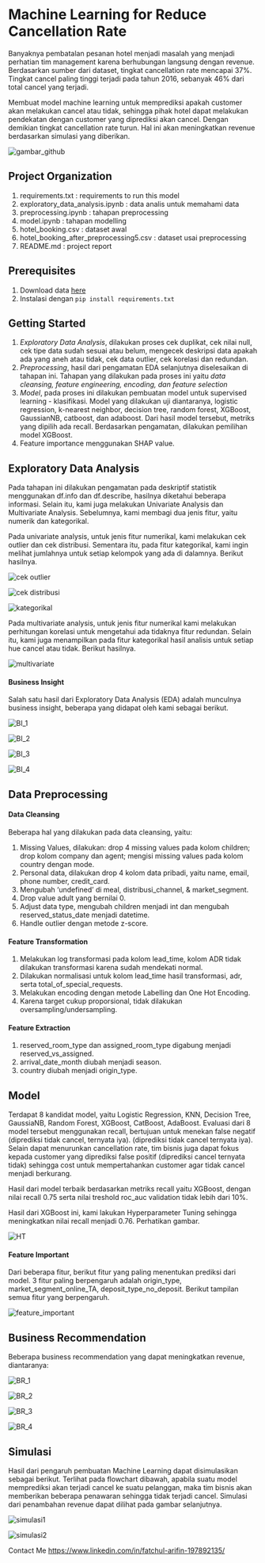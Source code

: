 # Machine Learning for Reduce Cancellation Rate

Banyaknya pembatalan pesanan hotel menjadi masalah yang menjadi perhatian tim management karena berhubungan langsung dengan revenue. Berdasarkan sumber dari dataset, tingkat cancellation rate mencapai 37%. Tingkat cancel paling tinggi terjadi pada tahun 2016, sebanyak 46% dari total cancel yang terjadi.

Membuat model machine learning untuk memprediksi apakah customer akan melakukan cancel atau tidak, sehingga pihak hotel dapat melakukan pendekatan dengan customer yang diprediksi akan cancel. Dengan demikian tingkat cancellation rate turun. Hal ini akan meningkatkan revenue berdasarkan simulasi yang diberikan.

![gambar_github](https://user-images.githubusercontent.com/116563315/205405720-8eb5eca1-a7e2-428a-a237-25cd9343aa1b.jpg)

## Project Organization
1. requirements.txt : requirements to run this model
2. exploratory_data_analysis.ipynb : data analis untuk memahami data
3. preprocessing.ipynb : tahapan preprocessing
4. model.ipynb : tahapan modelling
5. hotel_booking.csv : dataset awal
6. hotel_booking_after_preprocessing5.csv : dataset usai preprocessing
7. README.md : project report


## Prerequisites

1. Download data [here](https://www.kaggle.com/datasets/mojtaba142/hotel-booking)
2. Instalasi dengan `pip install requirements.txt`

## Getting Started
1. *Exploratory Data Analysis*, dilakukan proses cek duplikat, cek nilai null, cek tipe data sudah sesuai atau belum, mengecek deskripsi data apakah ada yang aneh atau tidak, cek data outlier, cek korelasi dan redundan.
2. *Preprocessing*, hasil dari pengamatan EDA selanjutnya diselesaikan di tahapan ini. Tahapan yang dilakukan pada proses ini yaitu *data cleansing, feature engineering, encoding, dan feature selection*
3. *Model*, pada proses ini dilakukan pembuatan model untuk supervised learning - klasifikasi. Model yang dilakukan uji diantaranya, logistic regression, k-nearest neighbor, decision tree, random forest, XGBoost, GaussianNB, catboost, dan adaboost. Dari hasil model tersebut, metriks yang dipilih ada recall. Berdasarkan pengamatan, dilakukan pemilihan model XGBoost.
4. Feature importance menggunakan SHAP value.

## Exploratory Data Analysis
Pada tahapan ini dilakukan pengamatan pada deskriptif statistik menggunakan df.info dan df.describe, hasilnya diketahui beberapa informasi. Selain itu, kami juga melakukan Univariate Analysis dan Multivariate Analysis. Sebelumnya, kami membagi dua jenis fitur, yaitu numerik dan kategorikal.

Pada univariate analysis, untuk jenis fitur numerikal, kami melakukan cek outlier dan cek distribusi. Sementara itu, pada fitur kategorikal, kami ingin melihat jumlahnya untuk setiap kelompok yang ada di dalamnya. Berikut hasilnya.

![cek outlier](https://user-images.githubusercontent.com/116563315/205411983-21cacdaa-394c-4cdc-8406-aa37ee40c773.jpg)

![cek distribusi](https://user-images.githubusercontent.com/116563315/205412093-9f1b2c24-452e-4d0a-bbb7-9c4f1c0c88e3.jpg)

![kategorikal](https://user-images.githubusercontent.com/116563315/205412305-398f9a04-35c6-465d-81e6-85b3a47c19a7.jpg)

Pada multivariate analysis, untuk jenis fitur numerikal kami melakukan perhitungan korelasi untuk mengetahui ada tidaknya fitur redundan. Selain itu, kami juga menampilkan pada fitur kategorikal hasil analisis untuk setiap hue cancel atau tidak. Berikut hasilnya.

![multivariate](https://user-images.githubusercontent.com/116563315/205418015-7ec2012b-b0a5-4fbb-91e9-233343b3bb88.jpg)

#### Business Insight
Salah satu hasil dari Exploratory Data Analysis (EDA) adalah munculnya business insight, beberapa yang didapat oleh kami sebagai berikut.

![BI_1](https://user-images.githubusercontent.com/116563315/205418237-099d3a53-b230-4429-894c-f866ca6c5846.jpg)

![BI_2](https://user-images.githubusercontent.com/116563315/205418274-f5b5e256-8eba-4cd5-a3d7-02f6bc2cc153.jpg)

![BI_3](https://user-images.githubusercontent.com/116563315/205418311-cc24a22d-b696-49bd-921c-98c487a15a40.jpg)

![BI_4](https://user-images.githubusercontent.com/116563315/205418338-8ea09f96-3284-4142-9383-4b26dfaa36cc.jpg)

## Data Preprocessing
#### Data Cleansing
Beberapa hal yang dilakukan pada data cleansing, yaitu:
1. Missing Values, dilakukan: drop 4 missing values pada kolom children; drop kolom company dan agent; mengisi missing values pada kolom country dengan mode.
2. Personal data, dilakukan drop 4 kolom data pribadi, yaitu name, email, phone number, credit_card.
3. Mengubah ‘undefined’ di meal, distribusi_channel, & market_segment.
4. Drop value adult yang bernilai 0.
5. Adjust data type, mengubah children menjadi int dan mengubah reserved_status_date menjadi datetime.
6. Handle outlier dengan metode z-score.

#### Feature Transformation
1. Melakukan log transformasi pada kolom lead_time, kolom ADR tidak dilakukan transformasi karena sudah mendekati normal.
2. Dilakukan normalisasi untuk kolom lead_time hasil transformasi, adr, serta total_of_special_requests.
3. Melakukan encoding dengan metode Labelling dan One Hot Encoding.
4. Karena target cukup proporsional, tidak dilakukan oversampling/undersampling.

#### Feature Extraction
1. reserved_room_type dan assigned_room_type digabung menjadi reserved_vs_assigned.
2. arrival_date_month diubah menjadi season.
3. country diubah menjadi origin_type.

## Model
Terdapat 8 kandidat model, yaitu Logistic Regression, KNN, Decision Tree, GaussiaNB, Random Forest, XGBoost, CatBoost, AdaBoost. Evaluasi dari 8 model tersebut menggunakan recall, bertujuan untuk menekan false negatif (diprediksi tidak cancel, ternyata iya). (diprediksi tidak cancel ternyata iya). Selain dapat menurunkan cancellation rate, tim bisnis juga dapat fokus kepada customer yang diprediksi false positif (diprediksi cancel ternyata tidak) sehingga cost untuk mempertahankan customer agar tidak cancel menjadi berkurang.

Hasil dari model terbaik berdasarkan metriks recall yaitu XGBoost, dengan nilai recall 0.75 serta nilai treshold roc_auc validation tidak lebih dari 10%.

Hasil dari XGBoost ini, kami lakukan Hyperparameter Tuning sehingga meningkatkan nilai recall menjadi 0.76. Perhatikan gambar.

![HT](https://user-images.githubusercontent.com/116563315/205428501-06e3cdca-23b0-450c-b320-8e58e66d10e7.jpg)

#### Feature Important
Dari beberapa fitur, berikut fitur yang paling menentukan prediksi dari model. 3 fitur paling berpengaruh adalah origin_type, market_segment_online_TA, deposit_type_no_deposit. Berikut tampilan semua fitur yang berpengaruh.


![feature_important](https://user-images.githubusercontent.com/116563315/205428677-fae70864-cc59-4e6b-9692-d317a2dbd04a.jpg)

## Business Recommendation
Beberapa business recommendation yang dapat meningkatkan revenue, diantaranya:

![BR_1](https://user-images.githubusercontent.com/116563315/205429430-f16121f8-6729-4880-aa72-0b41027f65fc.jpg)

![BR_2](https://user-images.githubusercontent.com/116563315/205429453-b60abe03-34d3-45f0-8d8f-9f56f7ef3833.jpg)

![BR_3](https://user-images.githubusercontent.com/116563315/205429475-7a908993-d694-4151-9197-e63a597f7809.jpg)

![BR_4](https://user-images.githubusercontent.com/116563315/205429509-9b885a6b-065e-4499-b6f9-3d529107ed02.jpg)

## Simulasi
Hasil dari pengaruh pembuatan Machine Learning dapat disimulasikan sebagai berikut. Terlihat pada flowchart dibawah, apabila suatu model memprediksi akan terjadi cancel ke suatu pelanggan, maka tim bisnis akan memberikan beberapa penawaran sehingga tidak terjadi cancel. Simulasi dari penambahan revenue dapat dilihat pada gambar selanjutnya.

![simulasi1](https://user-images.githubusercontent.com/116563315/205430891-846688c4-8f61-47c9-ab2b-3fdc8ea8c88f.jpg)

![simulasi2](https://user-images.githubusercontent.com/116563315/205430910-e28bb172-d4c3-4aad-8545-f6234ee96cb8.jpg)


Contact Me
https://www.linkedin.com/in/fatchul-arifin-197892135/


